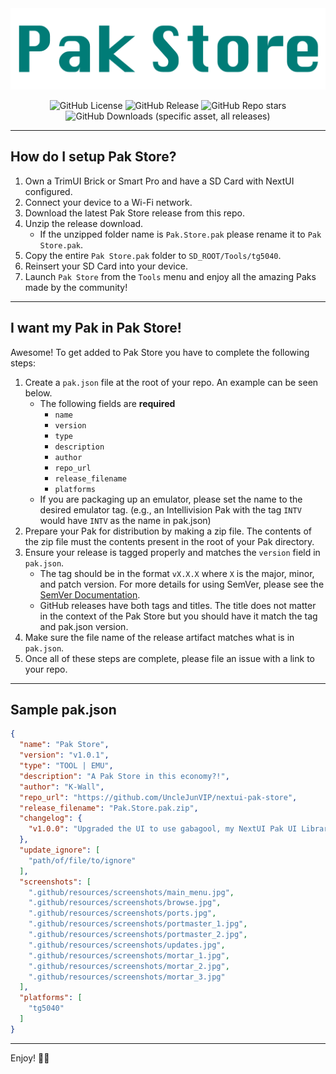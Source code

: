 <div align="center">
<img src=".github/resources/banner.png" width="auto" alt="Mortar wordmark">

![GitHub License](https://img.shields.io/github/license/UncleJunVip/nextui-pak-store?style=for-the-badge&color=007C77)
![GitHub Release](https://img.shields.io/github/v/release/UncleJunVIP/nextui-pak-store?sort=semver&style=for-the-badge&color=007C77)
![GitHub Repo stars](https://img.shields.io/github/stars/UncleJunVip/nextui-pak-store?style=for-the-badge&color=007C77)
![GitHub Downloads (specific asset, all releases)](https://img.shields.io/github/downloads/UncleJunVIP/nextui-pak-store/total?style=for-the-badge&label=Downloads&color=007C77)

</div>

---

## How do I setup Pak Store?

1. Own a TrimUI Brick or Smart Pro and have a SD Card with NextUI configured.
2. Connect your device to a Wi-Fi network.
3. Download the latest Pak Store release from this repo.
4. Unzip the release download. 
   - If the unzipped folder name is `Pak.Store.pak` please rename it to `Pak Store.pak`.
5. Copy the entire `Pak Store.pak` folder to `SD_ROOT/Tools/tg5040`.
6. Reinsert your SD Card into your device.
7. Launch `Pak Store` from the `Tools` menu and enjoy all the amazing Paks made by the community!

---

## I want my Pak in Pak Store!

Awesome! To get added to Pak Store you have to complete the following steps:

1. Create a `pak.json` file at the root of your repo. An example can be seen below.
   - The following fields are **required**
     - `name`
     - `version`
     - `type`
     - `description`
     - `author`
     - `repo_url`
     - `release_filename`
     - `platforms`
   - If you are packaging up an emulator, please set the name to the desired emulator tag. (e.g., an Intellivision Pak with the tag `INTV` would have `INTV` as the name in pak.json)
2. Prepare your Pak for distribution by making a zip file. The contents of the zip file must the contents present in the root of your Pak directory.
3. Ensure your release is tagged properly and matches the `version` field in `pak.json`.
   - The tag should be in the format `vX.X.X` where `X` is the major, minor, and patch version. For more details for using SemVer, please see the [SemVer Documentation](https://semver.org/).
   - GitHub releases have both tags and titles. The title does not matter in the context of the Pak Store but you should have it match the tag and pak.json version.
4. Make sure the file name of the release artifact matches what is in `pak.json`.
5. Once all of these steps are complete, please file an issue with a link to your repo.

---

## Sample pak.json
```json
{
  "name": "Pak Store",
  "version": "v1.0.1",
  "type": "TOOL | EMU",
  "description": "A Pak Store in this economy?!",
  "author": "K-Wall",
  "repo_url": "https://github.com/UncleJunVIP/nextui-pak-store",
  "release_filename": "Pak.Store.pak.zip",
  "changelog": {
    "v1.0.0": "Upgraded the UI to use gabagool, my NextUI Pak UI Library!"
  },
  "update_ignore": [
    "path/of/file/to/ignore"
  ],
  "screenshots": [
    ".github/resources/screenshots/main_menu.jpg",
    ".github/resources/screenshots/browse.jpg",
    ".github/resources/screenshots/ports.jpg",
    ".github/resources/screenshots/portmaster_1.jpg",
    ".github/resources/screenshots/portmaster_2.jpg",
    ".github/resources/screenshots/updates.jpg",
    ".github/resources/screenshots/mortar_1.jpg",
    ".github/resources/screenshots/mortar_2.jpg",
    ".github/resources/screenshots/mortar_3.jpg"
  ],
  "platforms": [
    "tg5040"
  ]
}
```

---

Enjoy! ✌🏻